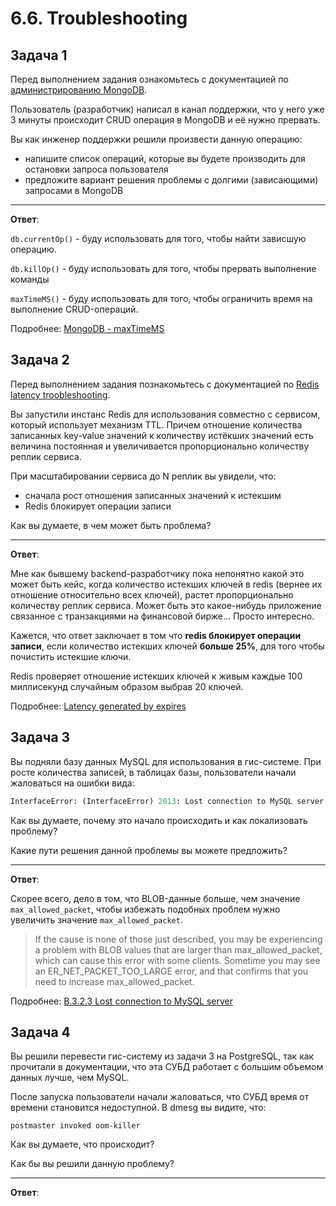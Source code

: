 # 6.6. Troubleshooting

## Задача 1

Перед выполнением задания ознакомьтесь с документацией по [администрированию MongoDB](https://docs.mongodb.com/manual/administration/).

Пользователь (разработчик) написал в канал поддержки, что у него уже 3 минуты происходит CRUD операция в MongoDB и её 
нужно прервать. 

Вы как инженер поддержки решили произвести данную операцию:
- напишите список операций, которые вы будете производить для остановки запроса пользователя
- предложите вариант решения проблемы с долгими (зависающими) запросами в MongoDB

---

**Ответ**:


`db.currentOp()` - буду использовать для того, чтобы найти зависшую операцию.

`db.killOp()` - буду использовать для того, чтобы прервать выполнение команды

`maxTimeMS()` - буду использовать для того, чтобы ограничить время на выполнение CRUD-операций. 

Подробнее: [MongoDB - maxTimeMS](https://www.mongodb.com/docs/manual/reference/operator/meta/maxTimeMS/) 

## Задача 2

Перед выполнением задания познакомьтесь с документацией по [Redis latency troobleshooting](https://redis.io/topics/latency).

Вы запустили инстанс Redis для использования совместно с сервисом, который использует механизм TTL. 
Причем отношение количества записанных key-value значений к количеству истёкших значений есть величина постоянная и
увеличивается пропорционально количеству реплик сервиса. 

При масштабировании сервиса до N реплик вы увидели, что:
- сначала рост отношения записанных значений к истекшим
- Redis блокирует операции записи

Как вы думаете, в чем может быть проблема?

---

**Ответ**:

Мне как бывшему backend-разработчику пока непонятно какой это может быть кейс, когда количество истекших ключей в redis
(вернее их отношение относительно всех ключей), растет пропорционально количеству реплик сервиса. 
Может быть это какое-нибудь приложение связанное с транзакциями на финансовой бирже... Просто интересно.

Кажется, что ответ заключает в том что **redis блокирует операции записи**, если количество истекших ключей **больше 25%**, 
для того чтобы почистить истекшие ключи.

Redis проверяет отношение истекших ключей к живым каждые 100 миллисекунд случайным образом выбрав 20 ключей.

Подробнее: [Latency generated by expires](https://redis.io/docs/reference/optimization/latency/#latency-generated-by-expires)


## Задача 3

Вы подняли базу данных MySQL для использования в гис-системе. При росте количества записей, в таблицах базы,
пользователи начали жаловаться на ошибки вида:
```python
InterfaceError: (InterfaceError) 2013: Lost connection to MySQL server during query u'SELECT..... '
```

Как вы думаете, почему это начало происходить и как локализовать проблему?

Какие пути решения данной проблемы вы можете предложить?

---

**Ответ**:

Скорее всего, дело в том, что BLOB-данные больше, чем значение `max_allowed_packet`, 
чтобы избежать подобных проблем нужно увеличить значение `max_allowed_packet`.

> If the cause is none of those just described, you may be experiencing a problem with BLOB values that are larger 
than max_allowed_packet, which can cause this error with some clients. Sometime you may see an ER_NET_PACKET_TOO_LARGE
error, and that confirms that you need to increase max_allowed_packet.

Подробнее: [B.3.2.3 Lost connection to MySQL server](https://dev.mysql.com/doc/refman/8.0/en/error-lost-connection.html)

## Задача 4


Вы решили перевести гис-систему из задачи 3 на PostgreSQL, так как прочитали в документации, что эта СУБД работает с 
большим объемом данных лучше, чем MySQL.

После запуска пользователи начали жаловаться, что СУБД время от времени становится недоступной. В dmesg вы видите, что:

`postmaster invoked oom-killer`

Как вы думаете, что происходит?

Как бы вы решили данную проблему?

---

**Ответ**:

